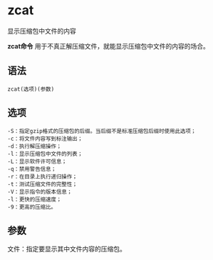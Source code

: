 # zcat

显示压缩包中文件的内容


**zcat命令** 用于不真正解压缩文件，就能显示压缩包中文件的内容的场合。

##  语法

```
zcat(选项)(参数)
```

##  选项

```
-S：指定gzip格式的压缩包的后缀。当后缀不是标准压缩包后缀时使用此选项；
-c：将文件内容写到标注输出；
-d：执行解压缩操作；
-l：显示压缩包中文件的列表；
-L：显示软件许可信息；
-q：禁用警告信息；
-r：在目录上执行递归操作；
-t：测试压缩文件的完整性；
-V：显示指令的版本信息；
-l：更快的压缩速度；
-9：更高的压缩比。
```

##  参数

文件：指定要显示其中文件内容的压缩包。


